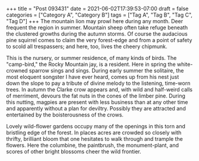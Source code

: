 +++
title = "Post 093431"
date = 2021-06-02T17:39:53-07:00
draft = false
categories = ["Category A", "Category B"]
tags = ["Tag A", "Tag B", "Tag C", "Tag D"]
+++
The mountain lion may prowl here during any month. Deer frequent the region in summer. Mountain sheep often take refuge beneath the clustered growths during the autumn storms. Of course the audacious pine squirrel comes to claim the very forest-edge and from a point of safety to scold all trespassers; and here, too, lives the cheery chipmunk.

This is the nursery, or summer residence, of many kinds of birds. The "camp-bird," the Rocky Mountain jay, is a resident. Here in spring the white-crowned sparrow sings and sings. During early summer the solitaire, the most eloquent songster I have ever heard, comes up from his nest just down the slope to pay a tribute of divine melody to the listening, time-worn trees. In autumn the Clarke crow appears and, with wild and half-weird calls of merriment, devours the fat nuts in the cones of the limber pine. During this nutting, magpies are present with less business than at any other time and apparently without a plan for deviltry. Possibly they are attracted and entertained by the boisterousness of the crows.

Lovely wild-flower gardens occupy many of the openings in this torn and bristling edge of the forest. In places acres are crowded so closely with thrifty, brilliant bloom that one hesitates to walk through and trample the flowers. Here the columbine, the paintbrush, the monument-plant, and scores of other bright blossoms cheer the wild frontier.
